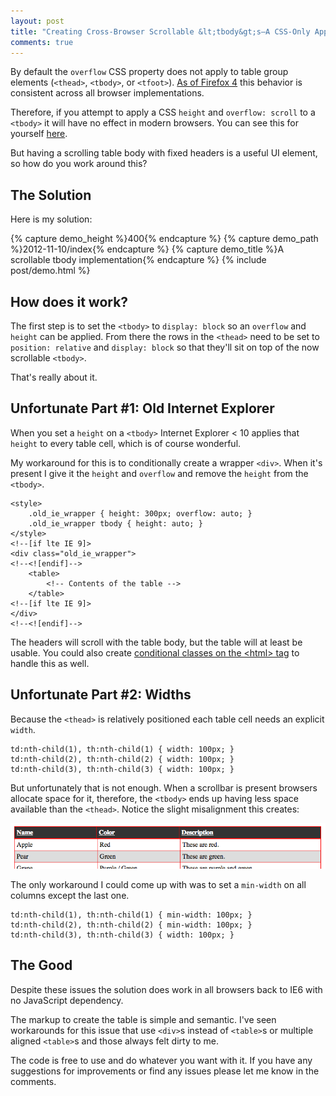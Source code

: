 ```yaml
---
layout: post
title: "Creating Cross-Browser Scrollable &lt;tbody&gt;s—A CSS-Only Approach"
comments: true
---
```


By default the `overflow` CSS property does not apply to table group elements (`<thead>`, `<tbody>`, or `<tfoot>`).  [As of Firefox 4](https://developer.mozilla.org/en-US/docs/Firefox_4_for_developers#Miscellaneous_CSS_changes) this behavior is consistent across all browser implementations.

Therefore, if you attempt to apply a CSS `height` and `overflow: scroll` to a `<tbody>` it will have no effect in modern browsers.  You can see this for yourself [here](http://jsfiddle.net/tj_vantoll/vU494/).

But having a scrolling table body with fixed headers is a useful UI element, so how do you work around this?

<!--more-->

## The Solution

Here is my solution:

{% capture demo_height %}400{% endcapture %}
{% capture demo_path %}2012-11-10/index{% endcapture %}
{% capture demo_title %}A scrollable tbody implementation{% endcapture %}
{% include post/demo.html %}

## How does it work?

The first step is to set the `<tbody>` to `display: block` so an `overflow` and `height` can be applied.  From there the rows in the `<thead>` need to be set to `position: relative` and `display: block` so that they'll sit on top of the now scrollable `<tbody>`.

That's really about it.

## Unfortunate Part #1: Old Internet Explorer

When you set a `height` on a `<tbody>` Internet Explorer < 10 applies that `height` to every table cell, which is of course wonderful.

My workaround for this is to conditionally create a wrapper `<div>`.  When it's present I give it the `height` and `overflow` and remove the `height` from the `<tbody>`.

<pre class="language-markup"><code class="language-markup">&lt;style&gt;
    .old_ie_wrapper { height: 300px; overflow: auto; }
    .old_ie_wrapper tbody { height: auto; }
&lt;/style&gt;
&lt;!--[if lte IE 9]&gt;
&lt;div class="old_ie_wrapper"&gt;
&lt;!--&lt;![endif]--&gt;
	&lt;table&gt;
		&lt;!-- Contents of the table --&gt;
	&lt;/table&gt;
&lt;!--[if lte IE 9]&gt;
&lt;/div&gt;
&lt;!--&lt;![endif]--&gt;
</code></pre>

The headers will scroll with the table body, but the table will at least be usable.  You could also create [conditional classes on the &lt;html&gt; tag](http://paulirish.com/2008/conditional-stylesheets-vs-css-hacks-answer-neither/) to handle this as well.

## Unfortunate Part #2: Widths

Because the `<thead>` is relatively positioned each table cell needs an explicit `width`.

<pre class="language-css"><code class="language-css">td:nth-child(1), th:nth-child(1) { width: 100px; }
td:nth-child(2), th:nth-child(2) { width: 100px; }
td:nth-child(3), th:nth-child(3) { width: 100px; }
</code></pre>

But unfortunately that is not enough.  When a scrollbar is present browsers allocate space for it, therefore, the `<tbody>` ends up having less space available than the `<thead>`.  Notice the slight misalignment this creates:

![Alignment issue with scroll bar](/images/posts/2012-11-10/Alignment-Issue.png "Alignment issue with scroll bar")

The only workaround I could come up with was to set a `min-width` on all columns except the last one.

<pre class="language-css"><code class="language-css">td:nth-child(1), th:nth-child(1) { min-width: 100px; }
td:nth-child(2), th:nth-child(2) { min-width: 100px; }
td:nth-child(3), th:nth-child(3) { width: 100px; }
</code></pre>

## The Good

Despite these issues the solution does work in all browsers back to IE6 with no JavaScript dependency.

The markup to create the table is simple and semantic.  I've seen workarounds for this issue that use `<div>`s instead of `<table>`s or multiple aligned `<table>`s and those always felt dirty to me.

The code is free to use and do whatever you want with it.  If you have any suggestions for improvements or find any issues please let me know in the comments.
